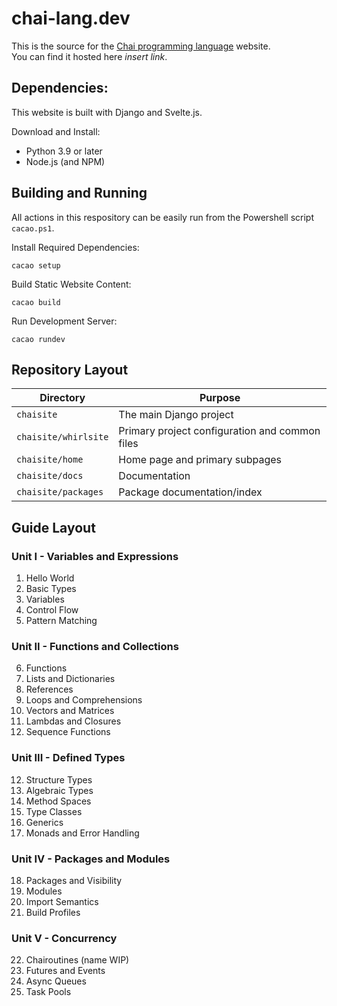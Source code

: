 # chai-lang.dev

This is the source for the [Chai programming language](https://github.com/ComedicChimera/chai) website.  
You can find it hosted here *insert link*.

## Dependencies:

This website is built with Django and Svelte.js.

Download and Install:

- Python 3.9 or later
- Node.js (and NPM)

## Building and Running

All actions in this respository can be easily run from the Powershell script `cacao.ps1`. 

Install Required Dependencies:

    cacao setup

Build Static Website Content:

    cacao build

Run Development Server:

    cacao rundev

## Repository Layout

| Directory | Purpose |
| --------- | ------- |
| `chaisite` | The main Django project |
| `chaisite/whirlsite` | Primary project configuration and common files |
| `chaisite/home` | Home page and primary subpages |
| `chaisite/docs` | Documentation |
| `chaisite/packages` | Package documentation/index |

## Guide Layout

### Unit I - Variables and Expressions

1. Hello World
2. Basic Types
3. Variables
4. Control Flow
5. Pattern Matching

### Unit II - Functions and Collections

6. Functions
7. Lists and Dictionaries
8. References
9. Loops and Comprehensions
10. Vectors and Matrices
11. Lambdas and Closures
12. Sequence Functions

### Unit III - Defined Types

12. Structure Types
13. Algebraic Types
14. Method Spaces
15. Type Classes
16. Generics
17. Monads and Error Handling

### Unit IV - Packages and Modules

18. Packages and Visibility
19. Modules
20. Import Semantics
21. Build Profiles

### Unit V - Concurrency

22. Chairoutines (name WIP)
23. Futures and Events
24. Async Queues
25. Task Pools





